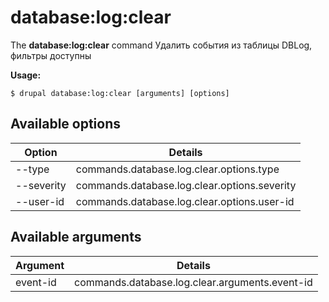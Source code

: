 # database:log:clear
The **database:log:clear** command Удалить события из таблицы DBLog, фильтры доступны

**Usage:**
```
$ drupal database:log:clear [arguments] [options] 
```

## Available options
Option | Details
-------|-------------
--type | commands.database.log.clear.options.type
--severity | commands.database.log.clear.options.severity
--user-id | commands.database.log.clear.options.user-id

## Available arguments
Argument | Details
---------|-------------
event-id | commands.database.log.clear.arguments.event-id
